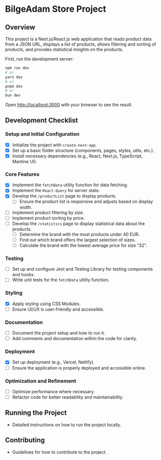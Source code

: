 # BilgeAdam Store Project

## Overview

This project is a Next.js/React.js web application that reads product data from a JSON URL, displays a list of products, allows filtering and sorting of products, and provides statistical insights on the products.

First, run the development server:

```bash
npm run dev
# or
yarn dev
# or
pnpm dev
# or
bun dev
```

Open [http://localhost:3000](http://localhost:3000) with your browser to see the result.

## Development Checklist

### Setup and Initial Configuration

- [x] Initialize the project with `create-next-app`.
- [x] Set up a basic folder structure (components, pages, styles, utils, etc.).
- [x] Install necessary dependencies (e.g., React, Next.js, TypeScript, Mantine UI).

### Core Features

- [x] Implement the `fetchData` utility function for data fetching.
- [x] Implement the `React-Query` for server state.
- [x] Develop the `/productList` page to display products.
  - [ ] Ensure the product list is responsive and adjusts based on display width.
- [ ] Implement product filtering by size.
- [ ] Implement product sorting by price.
- [ ] Develop the `/statistics` page to display statistical data about the products.
  - [ ] Determine the brand with the most products under 40 EUR.
  - [ ] Find out which brand offers the largest selection of sizes.
  - [ ] Calculate the brand with the lowest average price for size “32”.

### Testing

- [ ] Set up and configure Jest and Testing Library for testing components and hooks.
- [ ] Write unit tests for the `fetchData` utility function.

### Styling

- [x] Apply styling using CSS Modules.
- [ ] Ensure UI/UX is user-friendly and accessible.

### Documentation

- [ ] Document the project setup and how to run it.
- [ ] Add comments and documentation within the code for clarity.

### Deployment

- [x] Set up deployment (e.g., Vercel, Netlify).
- [ ] Ensure the application is properly deployed and accessible online.

### Optimization and Refinement

- [ ] Optimize performance where necessary.
- [ ] Refactor code for better readability and maintainability.

## Running the Project

- Detailed instructions on how to run the project locally.

## Contributing

- Guidelines for how to contribute to the project.
